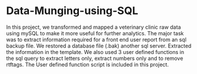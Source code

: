 # Data-Munging-using-SQL
In this project, we transformed and mapped a veterinary clinic raw data using mySQL to make it more useful for further analytics.
The major task was to extract information required for a front end user report from an sql backup file.
We restored a database file (.bak) another sql server. Extracted the information in the template. We also used 3 user defined functions in the sql query
to extract letters only, extract numbers only and to remove rtftags. 
The User defined function script is included in this project.
